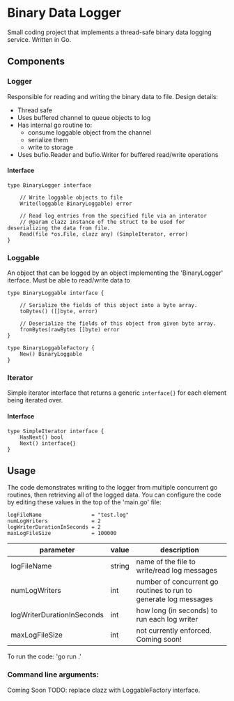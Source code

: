 # Binary Data Logger
Small coding project that implements a thread-safe binary data logging service.
Written in Go.


## Components

### Logger

Responsible for reading and writing the binary data to file.
Design details:
- Thread safe
- Uses buffered channel to queue objects to log
- Has internal go routine to:
	- consume loggable object from the channel
	- serialize them
	- write to storage
- Uses bufio.Reader and bufio.Writer for buffered read/write operations

#### Interface
```
type BinaryLogger interface 

	// Write loggable objects to file
	Write(loggable BinaryLoggable) error

	// Read log entries from the specified file via an interator
	// @param clazz instance of the struct to be used for deserializing the data from file.
	Read(file *os.File, clazz any) (SimpleIterator, error)
}
```

### Loggable

An object that can be logged by an object implementing the 'BinaryLogger' iterface. 
Must be able to read/write data to 
```
type BinaryLoggable interface {

	// Serialize the fields of this object into a byte array.
	toBytes() ([]byte, error)

	// Deserialize the fields of this object from given byte array.
	fromBytes(rawBytes []byte) error
}
```

``` 
type BinaryLoggableFactory {
	New() BinaryLoggable
}
```

### Iterator
Simple iterator interface that returns a generic `interface{}` for each element being iterated over.

#### Interface
```
type SimpleIterator interface {
	HasNext() bool
	Next() interface{}
}
```

## Usage
The code demonstrates writing to the logger from multiple concurrent go routines, then retrieving all of the logged data.
You can configure the code by editing these values in the top of the 'main.go' file:

	logFileName                = "test.log"
	numLogWriters              = 2
	logWriterDurationInSeconds = 2
	maxLogFileSize             = 100000

| parameter | value | description |
| --- | --- | --- |
| logFileName | string | name of the file to write/read log messages |
| numLogWriters | int | number of concurrent go routines to run to generate log messages |
| logWriterDurationInSeconds | int | how long (in seconds) to run each log writer |
| maxLogFileSize | int | not currently enforced. Coming soon! |

To run the code: 
'go run .'

### Command line arguments:
Coming Soon
TODO: replace clazz with LoggableFactory interface.


